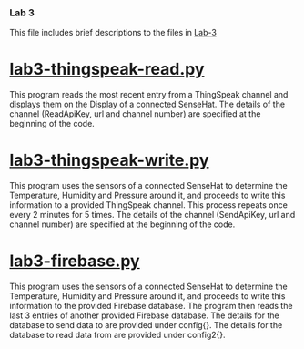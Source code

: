 ### Lab 3

This file includes brief descriptions to the files in [Lab-3](https://github.com/mselim6022/SYSC3010_MohamedSelim/tree/main/Lab-3)

# [lab3-thingspeak-read.py](https://github.com/mselim6022/SYSC3010_MohamedSelim/blob/main/Lab-3/lab3-thingspeak-read.py)
This program reads the most recent entry from a ThingSpeak channel and displays them on the Display of a connected SenseHat. The details of the channel 
(ReadApiKey, url and channel number) are specified at the beginning of the code.

# [lab3-thingspeak-write.py](https://github.com/mselim6022/SYSC3010_MohamedSelim/blob/main/Lab-3/lab3-thingspeak-write.py)
This program uses the sensors of a connected SenseHat to determine the Temperature, Humidity and Pressure around it, and proceeds to write this information to a provided
ThingSpeak channel. This process repeats once every 2 minutes for 5 times. The details of the channel (SendApiKey, url and channel number) 
are specified at the beginning of the code.

# [lab3-firebase.py](https://github.com/mselim6022/SYSC3010_MohamedSelim/blob/main/Lab-3/lab3-firebase.py)
This program uses the sensors of a connected SenseHat to determine the Temperature, Humidity and Pressure around it, and proceeds to write this information to
the provided Firebase database. The program then reads the last 3 entries of another provided Firebase database. The details for the database to send data to
are provided under config{}. The details for the database to read data from are provided under config2{}. 
